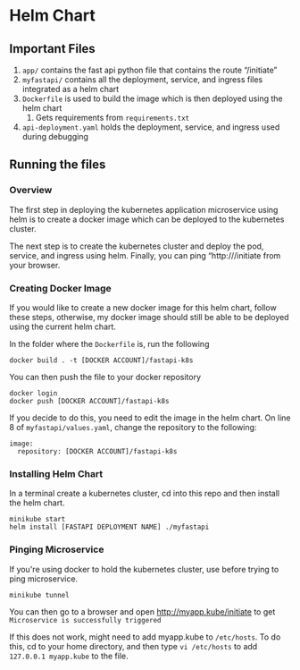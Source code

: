 # Helm Chart

## Important Files
1. `app/` contains the fast api python file that contains the  route “/initiate”
2. `myfastapi/` contains all the deployment, service, and ingress files integrated as a helm chart
3. `Dockerfile` is used to build the image which is then deployed using the helm chart
   1. Gets requirements from `requirements.txt`
4. `api-deployment.yaml` holds the deployment, service, and ingress used during debugging

## Running the files

### Overview
The first step in deploying the kubernetes application microservice using helm is to create
a docker image which can be deployed to the kubernetes cluster.

The next step is to create the kubernetes cluster and deploy the pod, service, and ingress 
using helm. Finally, you can ping “http://<your-ingress-host-name>/initiate from your browser.

### Creating Docker Image
If you would like to create a new docker image for this helm chart, follow these steps, 
otherwise, my docker image should still be able to be deployed using the current helm chart.

In the folder where the `Dockerfile` is, run the following
```angular2html
docker build . -t [DOCKER ACCOUNT]/fastapi-k8s
```

You can then push the file to your docker repository
```angular2html
docker login
docker push [DOCKER ACCOUNT]/fastapi-k8s
```

If you decide to do this, you need to edit the image in the helm chart. On line 8 of 
`myfastapi/values.yaml`, change the repository to the following:

```angular2html
image:
  repository: [DOCKER ACCOUNT]/fastapi-k8s
```

### Installing Helm Chart
In a terminal create a kubernetes cluster, cd into this repo and then install the helm chart.

```angular2html
minikube start
helm install [FASTAPI DEPLOYMENT NAME] ./myfastapi
```

### Pinging Microservice
If you're using docker to hold the kubernetes cluster, use before trying to ping microservice.
```angular2html
minikube tunnel
```

You can then go to a browser and open http://myapp.kube/initiate to get
`Microservice is successfully triggered`

If this does not work, might need to add myapp.kube to `/etc/hosts`. To do this, cd to
your home directory, and then type `vi /etc/hosts` to add `127.0.0.1 myapp.kube` to the file.

